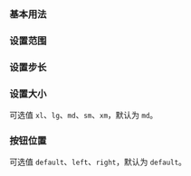 <script setup>
import BaseExample from "../../examples/number-input/base.vue"
import BaseExampleCode from "../../examples/number-input/base.vue?raw"

import RangeExample from "../../examples/number-input/range.vue"
import RangeExampleCode from "../../examples/number-input/range.vue?raw"

import StepExample from "../../examples/number-input/step.vue"
import StepExampleCode from "../../examples/number-input/step.vue?raw"

import SizeExample from "../../examples/number-input/size.vue"
import SizeExampleCode from "../../examples/number-input/size.vue?raw"

import PlacementExample from "../../examples/number-input/placement.vue"
import PlacementExampleCode from "../../examples/number-input/placement.vue?raw"
</script>

### 基本用法

<ExamplePreview :code="BaseExampleCode">
  <BaseExample />
</ExamplePreview>

### 设置范围

<ExamplePreview :code="RangeExampleCode">
  <RangeExample />
</ExamplePreview>

### 设置步长

<ExamplePreview :code="StepExampleCode">
  <StepExample />
</ExamplePreview>

### 设置大小

可选值 `xl`、`lg`、`md`、`sm`、`xm`，默认为 `md`。

<ExamplePreview :code="SizeExampleCode">
  <SizeExample />
</ExamplePreview>

### 按钮位置

可选值 `default`、`left`、`right`，默认为 `default`。

<ExamplePreview :code="PlacementExampleCode">
  <PlacementExample />
</ExamplePreview>
